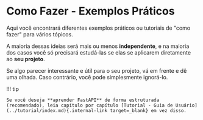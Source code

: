 # Como Fazer - Exemplos Práticos

Aqui você encontrará diferentes exemplos práticos ou tutoriais de "como fazer" para vários tópicos.

A maioria dessas ideias será mais ou menos **independente**, e na maioria dos casos você só precisará estudá-las se elas se aplicarem diretamente ao **seu projeto**.

Se algo parecer interessante e útil para o seu projeto, vá em frente e dê uma olhada. Caso contrário, você pode simplesmente ignorá-lo.

!!! tip

    Se você deseja **aprender FastAPI** de forma estruturada (recomendado), leia capítulo por capítulo [Tutorial - Guia de Usuário](../tutorial/index.md){.internal-link target=_blank} em vez disso.
